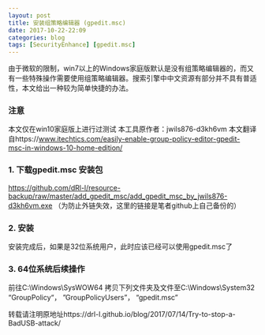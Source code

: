 ```yaml
---
layout: post
title: 安装组策略编辑器 (gpedit.msc)
date: 2017-10-22-22:09
categories: blog
tags: [SecurityEnhance] [gpedit.msc]
---
```


由于微软的限制，win7以上的Windows家庭版默认是没有组策略编辑器的，而又有一些特殊操作需要使用组策略编辑器。搜索引擎中中文资源有部分并不具有普适性，本文给出一种较为简单快捷的办法。

### 注意
本文仅在win10家庭版上进行过测试
本工具原作者：jwils876-d3kh6vm
本文翻译自https://www.itechtics.com/easily-enable-group-policy-editor-gpedit-msc-in-windows-10-home-edition/

### 1. 下载gpedit.msc 安装包
https://github.com/dRl-l/resource-backup/raw/master/add_gpedit_msc/add_gpedit_msc_by_jwils876-d3kh6vm.exe
（为防止外链失效，这里的链接是笔者github上自己备份的）

### 2. 安装
安装完成后，如果是32位系统用户，此时应该已经可以使用gpedit.msc了


### 3. 64位系统后续操作
前往C:\Windows\SysWOW64
拷贝下列文件夹及文件至C:\Windows\System32
“GroupPolicy“， ”GroupPolicyUsers”， “gpedit.msc”


转载请注明原地址https://drl-l.github.io/blog/2017/07/14/Try-to-stop-a-BadUSB-attack/